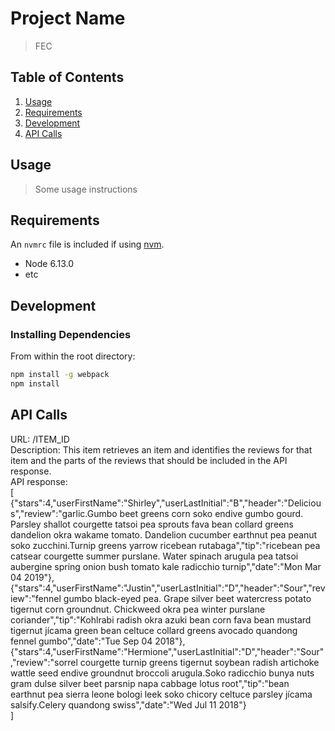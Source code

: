 # Project Name

> FEC

## Table of Contents

1. [Usage](#Usage)
1. [Requirements](#requirements)
1. [Development](#development)
1. [API Calls](#apicalls)

## Usage

> Some usage instructions

## Requirements

An `nvmrc` file is included if using [nvm](https://github.com/creationix/nvm).

- Node 6.13.0
- etc

## Development

### Installing Dependencies

From within the root directory:

```sh
npm install -g webpack
npm install
```
## API Calls

URL: /ITEM_ID <br>
Description: This item retrieves an item and identifies the reviews for that item and the parts of the reviews that should be included in the API response. <br>
API response: <br>
[<br>
{"stars":4,"userFirstName":"Shirley","userLastInitial":"B","header":"Delicious","review":"garlic.Gumbo beet greens corn soko endive gumbo gourd. Parsley shallot courgette tatsoi pea sprouts fava bean collard greens dandelion okra wakame tomato. Dandelion cucumber earthnut pea peanut soko zucchini.Turnip greens yarrow ricebean rutabaga","tip":"ricebean pea catsear courgette summer purslane. Water spinach arugula pea tatsoi aubergine spring onion bush tomato kale radicchio turnip","date":"Mon Mar 04 2019"},<br>
{"stars":4,"userFirstName":"Justin","userLastInitial":"D","header":"Sour","review":"fennel gumbo black-eyed pea. Grape silver beet watercress potato tigernut corn groundnut. Chickweed okra pea winter purslane coriander","tip":"Kohlrabi radish okra azuki bean corn fava bean mustard tigernut jícama green bean celtuce collard greens avocado quandong fennel gumbo","date":"Tue Sep 04 2018"},<br>
{"stars":4,"userFirstName":"Hermione","userLastInitial":"D","header":"Sour","review":"sorrel courgette turnip greens tigernut soybean radish artichoke wattle seed endive groundnut broccoli arugula.Soko radicchio bunya nuts gram dulse silver beet parsnip napa cabbage lotus root","tip":"bean earthnut pea sierra leone bologi leek soko chicory celtuce parsley jícama salsify.Celery quandong swiss","date":"Wed Jul 11 2018"}<br>
]
